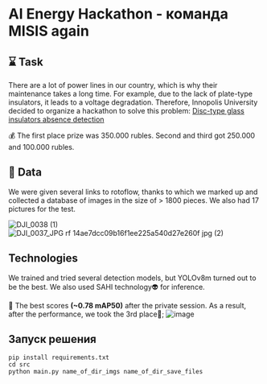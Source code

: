 # AI Energy Hackathon - команда MISIS again
## ⌛ Task
There are a lot of power lines in our country, which is why their maintenance takes a long time. For example, due to the lack of plate-type insulators, it leads to a voltage degradation. Therefore, Innopolis University decided to organize a hackathon to solve this problem: [Disc-type glass insulators absence detection](https://www.kaggle.com/competitions/innopolis-high-voltage-challenge) 

💰 The first place prize was 350.000 rubles. Second and third got 250.000 and 100.000 rubles.


## 💾 Data
We were given several links to rotoflow, thanks to which we marked up and collected a database of images in the size of > 1800 pieces. We also had 17 pictures for the test.

![DJI_0038 (1)](https://github.com/timur612/insulator_defect_detection/assets/86769332/70daa4f6-10da-4d74-a1c3-28e73a5e801a)
![DJI_0037_JPG rf 14ae7dcc09b16f1ee225a540d27e260f jpg (2)](https://github.com/timur612/insulator_defect_detection/assets/86769332/0dc211ad-1be1-4b34-bba9-7cb9ba1d6133)


## Technologies 

We trained and tried several detection models, but YOLOv8m turned out to be the best. We also used SAHI technology👽 for inference.

🎯 The best scores **(~0.78 mAP50)** after the private session. As a result, after the performance, we took the 3rd place🥉;
![image](https://github.com/timur612/insulator_defect_detection/assets/86769332/a19e8d5d-2b9b-4449-93c5-ae30b6a82d7a)

## Запуск решения

```
pip install requirements.txt
cd src
python main.py name_of_dir_imgs name_of_dir_save_files
```
